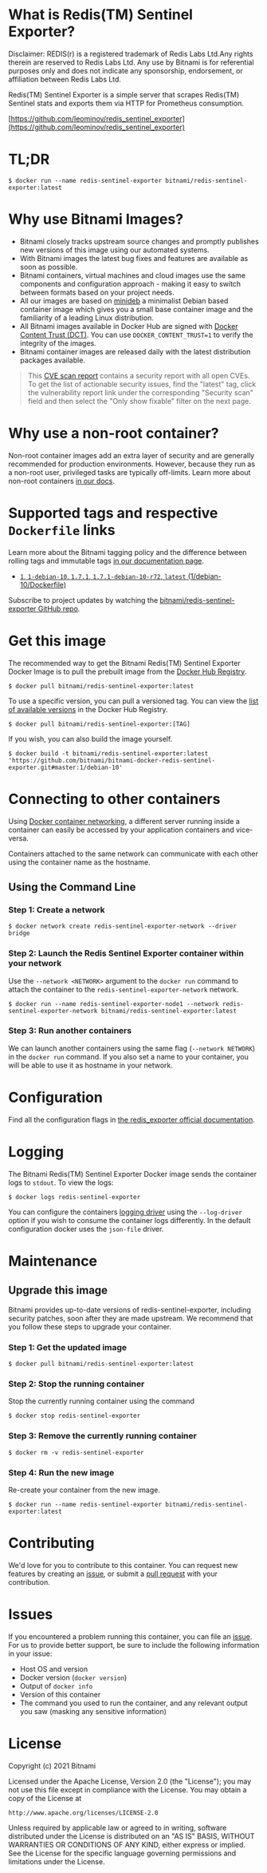 # What is Redis(TM) Sentinel Exporter?

Disclaimer: REDIS(r) is a registered trademark of Redis Labs Ltd.Any rights therein are reserved to Redis Labs Ltd. Any use by Bitnami is for referential purposes only and does not indicate any sponsorship, endorsement, or affiliation between Redis Labs Ltd.

Redis(TM) Sentinel Exporter is a simple server that scrapes Redis(TM) Sentinel stats and exports them via HTTP for Prometheus consumption.

[https://github.com/leominov/redis_sentinel_exporter](https://github.com/leominov/redis_sentinel_exporter)

# TL;DR

```console
$ docker run --name redis-sentinel-exporter bitnami/redis-sentinel-exporter:latest
```

# Why use Bitnami Images?

* Bitnami closely tracks upstream source changes and promptly publishes new versions of this image using our automated systems.
* With Bitnami images the latest bug fixes and features are available as soon as possible.
* Bitnami containers, virtual machines and cloud images use the same components and configuration approach - making it easy to switch between formats based on your project needs.
* All our images are based on [minideb](https://github.com/bitnami/minideb) a minimalist Debian based container image which gives you a small base container image and the familiarity of a leading Linux distribution.
* All Bitnami images available in Docker Hub are signed with [Docker Content Trust (DCT)](https://docs.docker.com/engine/security/trust/content_trust/). You can use `DOCKER_CONTENT_TRUST=1` to verify the integrity of the images.
* Bitnami container images are released daily with the latest distribution packages available.


> This [CVE scan report](https://quay.io/repository/bitnami/redis-sentinel-exporter?tab=tags) contains a security report with all open CVEs. To get the list of actionable security issues, find the "latest" tag, click the vulnerability report link under the corresponding "Security scan" field and then select the "Only show fixable" filter on the next page.

# Why use a non-root container?

Non-root container images add an extra layer of security and are generally recommended for production environments. However, because they run as a non-root user, privileged tasks are typically off-limits. Learn more about non-root containers [in our docs](https://docs.bitnami.com/tutorials/work-with-non-root-containers/).

# Supported tags and respective `Dockerfile` links

Learn more about the Bitnami tagging policy and the difference between rolling tags and immutable tags [in our documentation page](https://docs.bitnami.com/tutorials/understand-rolling-tags-containers/).


* [`1`, `1-debian-10`, `1.7.1`, `1.7.1-debian-10-r72`, `latest` (1/debian-10/Dockerfile)](https://github.com/bitnami/bitnami-docker-redis-sentinel-exporter/blob/1.7.1-debian-10-r72/1/debian-10/Dockerfile)

Subscribe to project updates by watching the [bitnami/redis-sentinel-exporter GitHub repo](https://github.com/bitnami/bitnami-docker-redis-sentinel-exporter).

# Get this image

The recommended way to get the Bitnami Redis(TM) Sentinel Exporter Docker Image is to pull the prebuilt image from the [Docker Hub Registry](https://hub.docker.com/r/bitnami/redis-sentinel-exporter).

```console
$ docker pull bitnami/redis-sentinel-exporter:latest
```

To use a specific version, you can pull a versioned tag. You can view the [list of available versions](https://hub.docker.com/r/bitnami/redis-sentinel-exporter/tags/) in the Docker Hub Registry.

```console
$ docker pull bitnami/redis-sentinel-exporter:[TAG]
```

If you wish, you can also build the image yourself.

```console
$ docker build -t bitnami/redis-sentinel-exporter:latest 'https://github.com/bitnami/bitnami-docker-redis-sentinel-exporter.git#master:1/debian-10'
```

# Connecting to other containers

Using [Docker container networking](https://docs.docker.com/engine/userguide/networking/), a different server running inside a container can easily be accessed by your application containers and vice-versa.

Containers attached to the same network can communicate with each other using the container name as the hostname.

## Using the Command Line

### Step 1: Create a network

```console
$ docker network create redis-sentinel-exporter-network --driver bridge
```

### Step 2: Launch the Redis Sentinel Exporter container within your network

Use the `--network <NETWORK>` argument to the `docker run` command to attach the container to the `redis-sentinel-exporter-network` network.

```console
$ docker run --name redis-sentinel-exporter-node1 --network redis-sentinel-exporter-network bitnami/redis-sentinel-exporter:latest
```

### Step 3: Run another containers

We can launch another containers using the same flag (`--network NETWORK`) in the `docker run` command. If you also set a name to your container, you will be able to use it as hostname in your network.


# Configuration

Find all the configuration flags in [the redis_exporter official documentation](https://github.com/oliver006/redis_exporter#flags).

# Logging

The Bitnami Redis(TM) Sentinel Exporter Docker image sends the container logs to `stdout`. To view the logs:

```console
$ docker logs redis-sentinel-exporter
```

You can configure the containers [logging driver](https://docs.docker.com/engine/admin/logging/overview/) using the `--log-driver` option if you wish to consume the container logs differently. In the default configuration docker uses the `json-file` driver.

# Maintenance

## Upgrade this image

Bitnami provides up-to-date versions of redis-sentinel-exporter, including security patches, soon after they are made upstream. We recommend that you follow these steps to upgrade your container.

### Step 1: Get the updated image

```console
$ docker pull bitnami/redis-sentinel-exporter:latest
```

### Step 2: Stop the running container

Stop the currently running container using the command

```console
$ docker stop redis-sentinel-exporter
```

### Step 3: Remove the currently running container

```console
$ docker rm -v redis-sentinel-exporter
```

### Step 4: Run the new image

Re-create your container from the new image.

```console
$ docker run --name redis-sentinel-exporter bitnami/redis-sentinel-exporter:latest
```

# Contributing

We'd love for you to contribute to this container. You can request new features by creating an [issue](https://github.com/bitnami/bitnami-docker-redis-sentinel-exporter/issues), or submit a [pull request](https://github.com/bitnami/bitnami-docker-redis-sentinel-exporter/pulls) with your contribution.

# Issues

If you encountered a problem running this container, you can file an [issue](https://github.com/bitnami/bitnami-docker-redis-sentinel-exporter/issues/new). For us to provide better support, be sure to include the following information in your issue:

- Host OS and version
- Docker version (`docker version`)
- Output of `docker info`
- Version of this container
- The command you used to run the container, and any relevant output you saw (masking any sensitive information)

# License
Copyright (c) 2021 Bitnami

Licensed under the Apache License, Version 2.0 (the "License");
you may not use this file except in compliance with the License.
You may obtain a copy of the License at

    http://www.apache.org/licenses/LICENSE-2.0

Unless required by applicable law or agreed to in writing, software
distributed under the License is distributed on an "AS IS" BASIS,
WITHOUT WARRANTIES OR CONDITIONS OF ANY KIND, either express or implied.
See the License for the specific language governing permissions and
limitations under the License.
